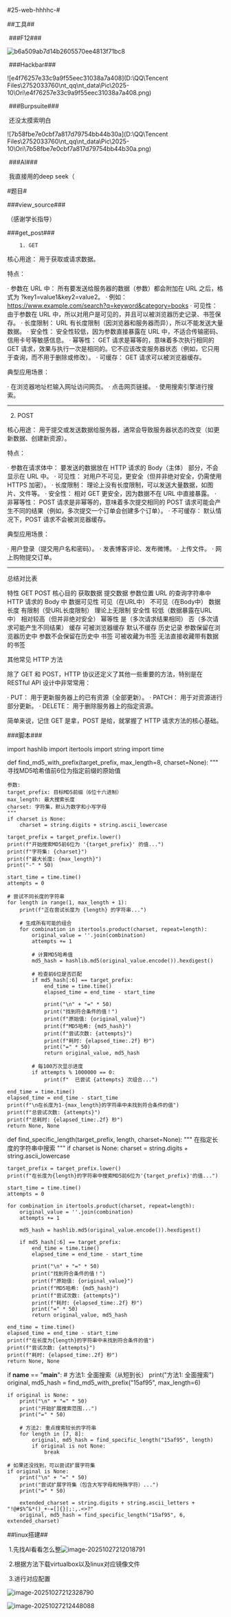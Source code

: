 #25-web-hhhhc-#

##工具##

​	###F12###



![b6a509ab7d14b2605570ee4813f71bc8](C:\Users\li130\Desktop\b6a509ab7d14b2605570ee4813f71bc8.png)

​	###Hackbar###

![e4f76257e33c9a9f55eec31038a7a408](D:\QQ\Tencent Files\2752033760\nt_qq\nt_data\Pic\2025-10\Ori\e4f76257e33c9a9f55eec31038a7a408.png)

​	###Burpsuite###

​		还没太摸索明白

![7b58fbe7e0cbf7a817d79754bb44b30a](D:\QQ\Tencent Files\2752033760\nt_qq\nt_data\Pic\2025-10\Ori\7b58fbe7e0cbf7a817d79754bb44b30a.png)

​	###AI###

​		我直接用的deep seek（

#题目#

###view_source###

​		<!-- Cyberpeace{B564E7137974CB362A3F90F305EA5045} -->（感谢学长指导）

###get_post###

		1. GET

核心用途： 用于获取或请求数据。

特点：

· 参数在 URL 中： 所有要发送给服务器的数据（参数）都会附加在 URL 之后，格式为 ?key1=value1&key2=value2。
  · 例如：https://www.example.com/search?q=keyword&category=books
· 可见性： 由于参数在 URL 中，所以对用户是可见的，并且可以被浏览器历史记录、书签保存。
· 长度限制： URL 有长度限制（因浏览器和服务器而异），所以不能发送大量数据。
· 安全性： 安全性较低，因为参数直接暴露在 URL 中，不适合传输密码、信用卡号等敏感信息。
· 幂等性： GET 请求是幂等的，意味着多次执行相同的 GET 请求，效果与执行一次是相同的。它不应该改变服务器状态（例如，它只用于查询，而不用于删除或修改）。
· 可缓存： GET 请求可以被浏览器缓存。

典型应用场景：

· 在浏览器地址栏输入网址访问网页。
· 点击网页链接。
· 使用搜索引擎进行搜索。

---

2. POST

核心用途： 用于提交或发送数据给服务器，通常会导致服务器状态的改变（如更新数据、创建新资源）。

特点：

· 参数在请求体中： 要发送的数据放在 HTTP 请求的 Body（主体） 部分，不会显示在 URL 中。
· 可见性： 对用户不可见，更安全（但并非绝对安全，仍需使用 HTTPS 加密）。
· 长度限制： 理论上没有长度限制，可以发送大量数据，如图片、文件等。
· 安全性： 相对 GET 更安全，因为数据不在 URL 中直接暴露。
· 非幂等性： POST 请求是非幂等的，意味着多次提交相同的 POST 请求可能会产生不同的结果（例如，多次提交一个订单会创建多个订单）。
· 不可缓存： 默认情况下，POST 请求不会被浏览器缓存。

典型应用场景：

· 用户登录（提交用户名和密码）。
· 发表博客评论、发布微博。
· 上传文件。
· 网上购物提交订单。

---

总结对比表

特性 GET POST
核心目的 获取数据 提交数据
参数位置 URL 的查询字符串中 HTTP 请求的 Body 中
数据可见性 可见（在URL中） 不可见（在Body中）
数据长度 有限制（受URL长度限制） 理论上无限制
安全性 较低（数据暴露在URL中） 相对较高（但并非绝对安全）
幂等性 是（多次请求结果相同） 否（多次请求可能产生不同结果）
缓存 可被浏览器缓存 默认不缓存
历史记录 参数保留在浏览器历史中 参数不会保留在历史中
书签 可被收藏为书签 无法直接收藏带有数据的书签

其他常见 HTTP 方法

除了 GET 和 POST，HTTP 协议还定义了其他一些重要的方法，特别是在 RESTful API 设计中非常常用：

· PUT： 用于更新服务器上的已有资源（全部更新）。
· PATCH： 用于对资源进行部分更新。
· DELETE： 用于删除服务器上的指定资源。

简单来说，记住 GET 是拿，POST 是给，就掌握了 HTTP 请求方法的核心基础。

###脚本###

import hashlib
import itertools
import string
import time

def find_md5_with_prefix(target_prefix, max_length=8, charset=None):
    """
    寻找MD5哈希值前6位为指定前缀的原始值
    
    参数:
    target_prefix: 目标MD5前缀（6位十六进制）
    max_length: 最大搜索长度
    charset: 字符集，默认为数字和小写字母
    """
    if charset is None:
        charset = string.digits + string.ascii_lowercase
    
    target_prefix = target_prefix.lower()
    print(f"开始搜索MD5前6位为 '{target_prefix}' 的值...")
    print(f"字符集: {charset}")
    print(f"最大长度: {max_length}")
    print("-" * 50)
    
    start_time = time.time()
    attempts = 0
    
    # 尝试不同长度的字符串
    for length in range(1, max_length + 1):
        print(f"正在尝试长度为 {length} 的字符串...")
        
        # 生成所有可能的组合
        for combination in itertools.product(charset, repeat=length):
            original_value = ''.join(combination)
            attempts += 1
            
            # 计算MD5哈希值
            md5_hash = hashlib.md5(original_value.encode()).hexdigest()
            
            # 检查前6位是否匹配
            if md5_hash[:6] == target_prefix:
                end_time = time.time()
                elapsed_time = end_time - start_time
                
                print("\n" + "=" * 50)
                print("找到符合条件的值！")
                print(f"原始值: {original_value}")
                print(f"MD5哈希: {md5_hash}")
                print(f"尝试次数: {attempts}")
                print(f"耗时: {elapsed_time:.2f} 秒")
                print("=" * 50)
                return original_value, md5_hash
            
            # 每100万次显示进度
            if attempts % 1000000 == 0:
                print(f"  已尝试 {attempts} 次组合...")
    
    end_time = time.time()
    elapsed_time = end_time - start_time
    print(f"\n在长度为1-{max_length}的字符串中未找到符合条件的值")
    print(f"总尝试次数: {attempts}")
    print(f"总耗时: {elapsed_time:.2f} 秒")
    return None, None

def find_specific_length(target_prefix, length, charset=None):
    """
    在指定长度的字符串中搜索
    """
    if charset is None:
        charset = string.digits + string.ascii_lowercase
    
    target_prefix = target_prefix.lower()
    print(f"在长度为{length}的字符串中搜索MD5前6位为'{target_prefix}'的值...")
    
    start_time = time.time()
    attempts = 0
    
    for combination in itertools.product(charset, repeat=length):
        original_value = ''.join(combination)
        attempts += 1
        
        md5_hash = hashlib.md5(original_value.encode()).hexdigest()
        
        if md5_hash[:6] == target_prefix:
            end_time = time.time()
            elapsed_time = end_time - start_time
            
            print("\n" + "=" * 50)
            print("找到符合条件的值！")
            print(f"原始值: {original_value}")
            print(f"MD5哈希: {md5_hash}")
            print(f"尝试次数: {attempts}")
            print(f"耗时: {elapsed_time:.2f} 秒")
            print("=" * 50)
            return original_value, md5_hash
    
    end_time = time.time()
    elapsed_time = end_time - start_time
    print(f"在长度为{length}的字符串中未找到符合条件的值")
    print(f"尝试次数: {attempts}")
    print(f"耗时: {elapsed_time:.2f} 秒")
    return None, None

if __name__ == "__main__":
    # 方法1: 全面搜索（从短到长）
    print("方法1: 全面搜索")
    original, md5_hash = find_md5_with_prefix("15af95", max_length=6)
    
    if original is None:
        print("\n" + "=" * 50)
        print("开始扩展搜索范围...")
        print("=" * 50)
        
        # 方法2: 重点搜索较长的字符串
        for length in [7, 8]:
            original, md5_hash = find_specific_length("15af95", length)
            if original is not None:
                break
    
    # 如果还没找到，可以尝试扩展字符集
    if original is None:
        print("\n" + "=" * 50)
        print("尝试扩展字符集（包含大写字母和特殊字符）...")
        print("=" * 50)
        
        extended_charset = string.digits + string.ascii_letters + "!@#$%^&*()_+-=[]{}|;:,.<>?"
        original, md5_hash = find_specific_length("15af95", 6, extended_charset)

##linux搭建##

​	1.先找AI看看怎么整![image-20251027212018791](C:\Users\li130\AppData\Roaming\Typora\typora-user-images\image-20251027212018791.png)

​	2.根据方法下载virtualbox以及linux对应镜像文件

​	3.进行对应配置

![image-20251027212328790](C:\Users\li130\AppData\Roaming\Typora\typora-user-images\image-20251027212328790.png)

![image-20251027212448088](C:\Users\li130\AppData\Roaming\Typora\typora-user-images\image-20251027212448088.png)